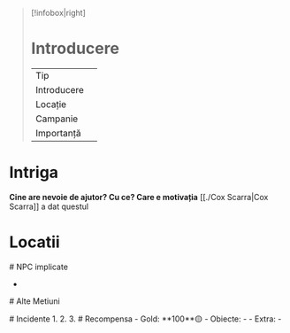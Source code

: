 >[!infobox|right]
> # Introducere 
> | | | 
> |-|-|
> | Tip ||
> | Introducere |  |
> | Locație |  |
> | Campanie | |
> | Importanță |  |
# Intriga 
**Cine are nevoie de ajutor? Cu ce? Care e motivația** [[./Cox Scarra|Cox Scarra]] a dat questul

 # Locatii
<div><ul class="dataview list-view-ul"></ul></div>
<div><ul class="dataview list-view-ul"></ul></div>
# NPC implicate
<div><ul class="dataview list-view-ul"><li><span></span></li></ul></div>
<div><ul class="dataview list-view-ul"></ul></div>
# Alte Metiuni
<div><ul class="dataview list-view-ul"></ul></div>
# Incidente
1. 
2. 
3. 
# Recompensa
- Gold:  **100**🟡 
- Obiecte: 
	- 
- Extra:
	- 